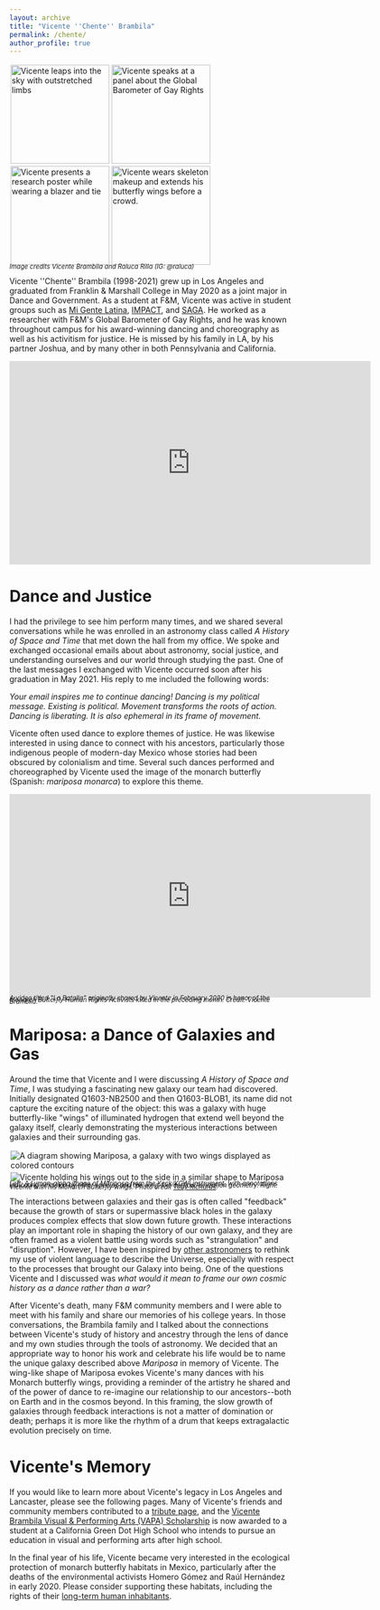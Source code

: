 ```yaml
---
layout: archive
title: "Vicente ''Chente'' Brambila"
permalink: /chente/
author_profile: true
---
```

<!--
<img src="https://crosstrainor.github.io/images/vicente-leaping-250.jpeg">
# Vicente ''Chente'' Brambila
-->

<img style="border:2px solid white" src="https://crosstrainor.github.io/images/vicente-leaping-175sq.jpg" width=175 alt='Vicente leaps into the sky with outstretched limbs'><img style="border:2px solid white" src="https://crosstrainor.github.io/images/vicente-barometer-175sq.jpeg" width=175 alt='Vicente speaks at a panel about the Global Barometer of Gay Rights'><img style="border:2px solid white" src="https://crosstrainor.github.io/images/vicente-poster-175sq.jpeg" width=175 alt="Vicente presents a research poster while wearing a blazer and tie"><img style="border:2px solid white" src="https://crosstrainor.github.io/images/vicente-diadelosmuertos-175sq.jpeg" width=175 alt='Vicente wears skeleton makeup and extends his butterfly wings before a crowd.'></br>
<font style="line-height: 0.3em; font-size: 0.8em; font-style: italic;">Image credits Vicente Brambila and Raluca Rilla (IG: @raluca)</font>


Vicente ''Chente'' Brambila (1998-2021) grew up in Los Angeles and graduated from Franklin & Marshall College in May 2020 as a joint 
major in Dance and Government. As a student at F&M, Vicente was active in student groups such 
as [Mi Gente Latina](https://www.fandm.edu/campus-life/clubs/mi-gente-latina), [IMPACT](https://www.fandm.edu/campus-life/clubs/i-m-p-a-c-t), and [SAGA](https://www.fandm.edu/campus-life/clubs/lgbta). He worked as a researcher with F&M's Global Barometer of 
Gay Rights, and he was known throughout campus for his award-winning dancing and choreography as
well as his activitism for justice. He is missed by his family in LA, by his partner Joshua, and 
by many other in both Pennsylvania and California.

<iframe title="vimeo-player" src="https://player.vimeo.com/video/503656676?h=2187b51823" width="640" height="360" frameborder="0" allowfullscreen></iframe><br>

<!-- &nbsp; -->

# Dance and Justice

I had the privilege to see him perform many times, and we shared several conversations while he was enrolled in an 
astronomy class called *A History of Space and Time* that met down the hall from my office. We spoke and exchanged 
occasional emails about about astronomy, social justice, and understanding ourselves and our world through studying the past. 
One of the last messages I exchanged with Vicente occurred soon after his graduation in May 2021.
His reply to me included the following words:

*Your email inspires me to continue dancing! Dancing is my political message. Existing is political. Movement transforms the roots of action. Dancing is liberating. It is also ephemeral in its frame of movement.*

Vicente often used dance to explore themes of justice. He was likewise interested in 
using dance to connect with his ancestors, particularly those indigenous people of modern-day Mexico whose stories had been
obscured by colonialism and time. Several such dances performed and choreographed by Vicente used the image of the monarch 
butterfly (Spanish: *mariposa monarca*) to explore this theme.

<iframe title="vimeo-player" src="https://player.vimeo.com/video/647135818?h=42940e60d2" width="640" height="360" frameborder="0" allowfullscreen></iframe>
<!-- <sub><i>A video titled "La Batalla" originally shared by Vicente in February 2020 in honor of the Monarch Butterfly Human Rights Activists killed in the preceding month. Credit: Vicente Brambila.</i></sub> -->
<font style="line-height: 0.3em; font-size: 0.8em; font-style: italic;">A video titled "La Batalla" originally shared by Vicente in February 2020 in honor of the Monarch Butterfly Human Rights Activists killed in the preceding month. Credit: Vicente Brambila.</font><br>
<!-- &nbsp; -->

# Mariposa: a Dance of Galaxies and Gas

Around the time that Vicente and I were discussing *A History of Space and Time*, I was studying a fascinating new galaxy our 
team had discovered. 
Initially designated Q1603-NB2500 and then Q1603-BLOB1, its name did not capture the exciting nature of the object: this was a galaxy with 
huge butterfly-like "wings" of illuminated hydrogen that extend well beyond the galaxy itself, clearly demonstrating the mysterious 
interactions between galaxies and their surrounding gas.

<!--<img src="https://crosstrainor.github.io/images/mariposa-annotated-60.png" height="220" alt="A diagram showing Mariposa, a galaxy with two wings displayed as colored contours"><img src="https://crosstrainor.github.io/images/vicente-wings-240.jpeg" height="220" alt='Vicente holding his wings out to the side in a similar shape to Mariposa'>-->

<img src="https://crosstrainor.github.io/images/mariposa-annotated-crop-310.png" alt="A diagram showing Mariposa, a galaxy with two wings displayed as colored contours" style="border:2px solid white; max-height:300"><img src="https://crosstrainor.github.io/images/vicente-wings-richards-310.jpeg" alt='Vicente holding his wings out to the side in a similar shape to Mariposa' style="border:2px solid white; max-height:300"><br>
<font style="line-height: 0.3em; font-size: 0.8em; font-style: italic;">Left: A Lyman-alpha image of Mariposa from the Keck/KCWI instrument, with annotations indicating emission by other species and the wing-like outflow/ionization geometry. Right: Vicente with his Monarch Butterfly wings. Photo credit <a href='https://www.tobyrichards.com/'>Toby Richards</a>.</font>

The interactions between galaxies and their gas is often called "feedback" because the growth of stars or supermassive black holes in the galaxy
produces complex effects that slow down future growth. These interactions play an important role in shaping the history of our own galaxy, and
they are often framed as a violent battle using words such as "strangulation" and "disruption". However, I have been inspired by [other astronomers](https://folklife.si.edu/magazine/intergalactic-pachamama-kichwa-cosmology-vs-western-astrophysics) to rethink my use of violent language to describe the Universe, especially with respect to the processes that brought our Galaxy into being. One of the questions Vicente and I discussed was *what would it mean to frame our own cosmic history as a dance rather than a war?* 

After Vicente's death, many F&M community members and I were able to meet with his family and share our memories of his college years. In those
conversations, the Brambila family and I talked about the connections between Vicente's study of history and ancestry through the lens of 
dance and my own studies through the tools of astronomy. We decided that an appropriate way to honor his work and celebrate his life would be to name the unique galaxy described above *Mariposa* in memory of Vicente. The wing-like shape of Mariposa evokes Vicente's many dances with his Monarch 
butterfly wings, providing a reminder of the artistry he shared and of the power of dance to re-imagine our relationship to our 
ancestors--both on Earth and in the cosmos beyond. In this framing, the slow growth of galaxies through feedback interactions is not a 
matter of domination or death; perhaps it is more like the rhythm of a drum that keeps extragalactic evolution precisely on time.

# Vicente's Memory

If you would like to learn more about Vicente's legacy in Los Angeles and Lancaster, please see the following pages. Many of Vicente's 
friends and community members contributed to a [tribute page](https://www.kudoboard.com/boards/1Fg8RTXh), and the 
[Vicente Brambila Visual & Performing Arts (VAPA) Scholarship](https://www.amuanimo.org/studentscholarships) is now awarded to a student at 
a California Green Dot High School who intends to pursue an education in visual and performing arts after high school.

In the final year of his life, Vicente became very interested in the ecological protection of monarch butterfly habitats in 
Mexico, particularly after the deaths of the environmental activists Homero Gómez and Raúl Hernández in early 2020. Please consider 
supporting these habitats, including the rights of their 
[long-term human inhabitants](https://www.sciencedirect.com/science/article/abs/pii/S0305750X21000322).


